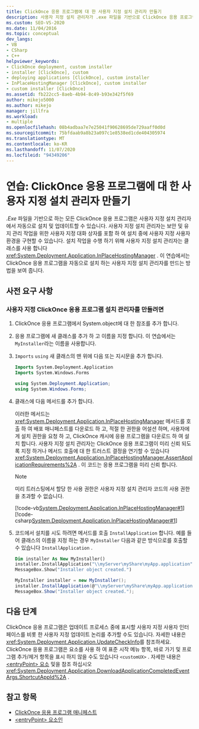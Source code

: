 ```yaml
---
title: ClickOnce 응용 프로그램에 대 한 사용자 지정 설치 관리자 만들기
description: 사용자 지정 설치 관리자가 .exe 파일을 기반으로 ClickOnce 응용 프로그램을 자동으로 설치 하 고 업데이트할 수 있는 방법을 알아봅니다.
ms.custom: SEO-VS-2020
ms.date: 11/04/2016
ms.topic: conceptual
dev_langs:
- VB
- CSharp
- C++
helpviewer_keywords:
- ClickOnce deployment, custom installer
- installer [ClickOnce], custom
- deploying applications [ClickOnce], custom installer
- InPlaceHostingManager [ClickOnce], custom installer
- custom installer [ClickOnce]
ms.assetid: fb222cc5-8aeb-4b94-8c49-b93e342f5f69
author: mikejo5000
ms.author: mikejo
manager: jillfra
ms.workload:
- multiple
ms.openlocfilehash: 08b4adbaa7e7e25041f90628695de729aaff0d0d
ms.sourcegitcommit: 75bfdaab9a8b23a097c1e8538ed1cde404305974
ms.translationtype: MT
ms.contentlocale: ko-KR
ms.lasthandoff: 11/07/2020
ms.locfileid: "94349206"
---
```

# <a name="walkthrough-create-a-custom-installer-for-a-clickonce-application"></a>연습: ClickOnce 응용 프로그램에 대 한 사용자 지정 설치 관리자 만들기
*.Exe* 파일을 기반으로 하는 모든 ClickOnce 응용 프로그램은 사용자 지정 설치 관리자에서 자동으로 설치 및 업데이트할 수 있습니다. 사용자 지정 설치 관리자는 보안 및 유지 관리 작업을 위한 사용자 지정 대화 상자를 포함 하 여 설치 중에 사용자 지정 사용자 환경을 구현할 수 있습니다. 설치 작업을 수행 하기 위해 사용자 지정 설치 관리자는 클래스를 사용 합니다 <xref:System.Deployment.Application.InPlaceHostingManager> . 이 연습에서는 ClickOnce 응용 프로그램을 자동으로 설치 하는 사용자 지정 설치 관리자를 만드는 방법을 보여 줍니다.

## <a name="prerequisites"></a>사전 요구 사항

### <a name="to-create-a-custom-clickonce-application-installer"></a>사용자 지정 ClickOnce 응용 프로그램 설치 관리자를 만들려면

1. ClickOnce 응용 프로그램에서 System.object에 대 한 참조를 추가 합니다.

2. 응용 프로그램에 새 클래스를 추가 하 고 이름을 지정 합니다. 이 연습에서는 `MyInstaller`라는 이름을 사용합니다.

3. `Imports` `using` 새 클래스의 맨 위에 다음 또는 지시문을 추가 합니다.

    ```vb
    Imports System.Deployment.Application
    Imports System.Windows.Forms
    ```

    ```csharp
    using System.Deployment.Application;
    using System.Windows.Forms;
    ```

4. 클래스에 다음 메서드를 추가 합니다.

     이러한 메서드는 <xref:System.Deployment.Application.InPlaceHostingManager> 메서드를 호출 하 여 배포 매니페스트를 다운로드 하 고, 적절 한 권한을 어설션 하며, 사용자에 게 설치 권한을 요청 하 고, ClickOnce 캐시에 응용 프로그램을 다운로드 하 여 설치 합니다. 사용자 지정 설치 관리자는 ClickOnce 응용 프로그램이 미리 신뢰 되도록 지정 하거나 메서드 호출에 대 한 트러스트 결정을 연기할 수 있습니다 <xref:System.Deployment.Application.InPlaceHostingManager.AssertApplicationRequirements%2A> . 이 코드는 응용 프로그램을 미리 신뢰 합니다.

    > [!NOTE]
    > 미리 트러스팅에서 할당 한 사용 권한은 사용자 지정 설치 관리자 코드의 사용 권한을 초과할 수 없습니다.

     [!code-vb[System.Deployment.Application.InPlaceHostingManager#1](../deployment/codesnippet/VisualBasic/walkthrough-creating-a-custom-installer-for-a-clickonce-application_1.vb)]
     [!code-csharp[System.Deployment.Application.InPlaceHostingManager#1](../deployment/codesnippet/CSharp/walkthrough-creating-a-custom-installer-for-a-clickonce-application_1.cs)]

5. 코드에서 설치를 시도 하려면 메서드를 호출 `InstallApplication` 합니다. 예를 들어 클래스의 이름을 지정 하는 경우 `MyInstaller` 다음과 같은 방식으로를 호출할 수 있습니다 `InstallApplication` .

    ```vb
    Dim installer As New MyInstaller()
    installer.InstallApplication("\\myServer\myShare\myApp.application")
    MessageBox.Show("Installer object created.")
    ```

    ```csharp
    MyInstaller installer = new MyInstaller();
    installer.InstallApplication(@"\\myServer\myShare\myApp.application");
    MessageBox.Show("Installer object created.");
    ```

## <a name="next-steps"></a>다음 단계
 ClickOnce 응용 프로그램은 업데이트 프로세스 중에 표시할 사용자 지정 사용자 인터페이스를 비롯 한 사용자 지정 업데이트 논리를 추가할 수도 있습니다. 자세한 내용은 <xref:System.Deployment.Application.UpdateCheckInfo>를 참조하세요. ClickOnce 응용 프로그램은 요소를 사용 하 여 표준 시작 메뉴 항목, 바로 가기 및 프로그램 추가/제거 항목을 표시 하지 않을 수도 있습니다 `<customUX>` . 자세한 내용은 [ \<entryPoint> 요소](../deployment/entrypoint-element-clickonce-application.md) 및을 참조 하십시오 <xref:System.Deployment.Application.DownloadApplicationCompletedEventArgs.ShortcutAppId%2A> .

## <a name="see-also"></a>참고 항목
- [ClickOnce 응용 프로그램 매니페스트](../deployment/clickonce-application-manifest.md)
- [\<entryPoint> 요소인](../deployment/entrypoint-element-clickonce-application.md)
